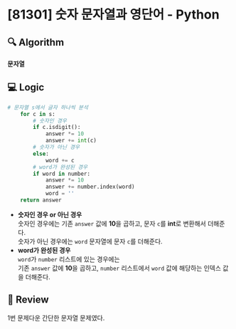 # [81301] 숫자 문자열과 영단어 - Python

## 🔍 Algorithm
**문자열**

## 💻 Logic

```Python
# 문자열 s에서 글자 하나씩 분석
    for c in s:
        # 숫자인 경우
        if c.isdigit():
            answer *= 10
            answer += int(c)
        # 숫자가 아닌 경우
        else:
            word += c
        # word가 완성된 경우
        if word in number:
            answer *= 10
            answer += number.index(word)
            word = ''
    return answer
```
- **숫자인 경우 or 아닌 경우**  
  숫자인 경우에는 기존 `answer` 값에 **10**을 곱하고, 문자 `c`를 **int**로 변환해서 더해준다.  
  숫자가 아닌 경우에는 `word` 문자열에 문자 `c`를 더해준다.  
- **word가 완성된 경우**  
  `word`가 `number` 리스트에 있는 경우에는  
  기존 `answer` 값에 **10**을 곱하고, `number` 리스트에서 `word` 값에 해당하는 인덱스 값을 더해준다.  

## 📝 Review

1번 문제다운 간단한 문자열 문제였다.
